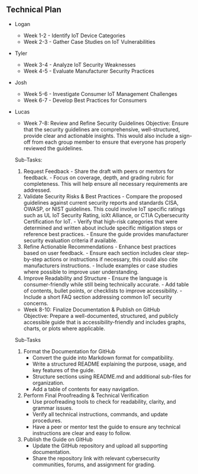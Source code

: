 ## Technical Plan

- Logan
  - Week 1-2 - Identify IoT Device Categories
  - Week 2-3 - Gather Case Studies on IoT Vulnerabilities
- Tyler
  - Week 3-4 - Analyze IoT Security Weaknesses
  - Week 4-5 - Evaluate Manufacturer Security Practices
- Josh
  - Week 5-6 - Investigate Consumer IoT Management Challenges
  - Week 6-7 - Develop Best Practices for Consumers
- Lucas
  - Week 7-8: Review and Refine Security Guidelines
Objective: Ensure that the security guidelines are comprehensive, well-structured, provide clear and actionable insights. This would also include a sign-off from each group member to ensure that everyone has properly reviewed the guidelines. 

  Sub-Tasks:
  1.	Request Feedback
      - Share the draft with peers or mentors for feedback.
      - Focus on coverage, depth, and grading rubric for completeness. This will help ensure all necessary requirements are addressed. 
  2.	Validate Security Risks & Best Practices
      - Compare the proposed guidelines against current security reports and standards CISA, OWASP, or NIST guidelines. This could involve IoT specific ratings such as UL IoT Security Rating, ioXt Alliance, or CTIA Cybersecurity Certification for IoT. 
      - Verify that high-risk categories that were determined and written about include specific mitigation steps or reference best practices.
      - Ensure the guide provides manufacturer security evaluation criteria if available.
  3.	Refine Actionable Recommendations
      - Enhance best practices based on user feedback.
      - Ensure each section includes clear step-by-step actions or instructions if necessary, this could also cite manufacturers instructions. 
      - Include examples or case studies where possible to improve user understanding.
  4.	Improve Readability and Structure
      - Ensure the language is consumer-friendly while still being technically accurate.
      - Add table of contents, bullet points, or checklists to improve accessibility.
      - Include a short FAQ section addressing common IoT security concerns.  

   - Week 8-10: Finalize Documentation & Publish on GitHub  
Objective: Prepare a well-documented, structured, and publicly accessible guide that is accessibility-friendly and includes graphs, charts, or plots where applicable.

  Sub-Tasks
  1. Format the Documentation for GitHub
      - Convert the guide into Markdown format for compatibility.
      - Write a structured README explaining the purpose, usage, and key features of the guide.
      - Structure sections using README.md and additional sub-files for organization.
      - Add a table of contents for easy navigation.
  3. Perform Final Proofreading & Technical Verification
      - Use proofreading tools to check for readability, clarity, and grammar issues.
      - Verify all technical instructions, commands, and update procedures.
      - Have a peer or mentor test the guide to ensure any technical instructions are clear and easy to follow.
  4. Publish the Guide on GitHub
      - Update the GitHub repository and upload all supporting documentation.
      - Share the repository link with relevant cybersecurity communities, forums, and assignment for grading. 
